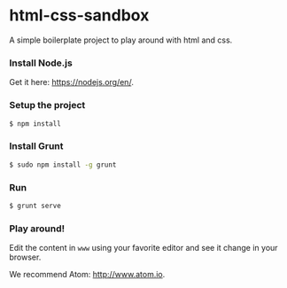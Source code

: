 # html-css-sandbox
A simple boilerplate project to play around with html and css.

### Install Node.js

Get it here: https://nodejs.org/en/.

### Setup the project

```bash
$ npm install
```
### Install Grunt
```bash
$ sudo npm install -g grunt
```
### Run

```bash
$ grunt serve
```
### Play around!

Edit the content in `www` using your favorite editor and see it change in your browser.

We recommend Atom: http://www.atom.io.

